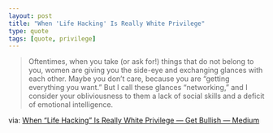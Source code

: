 ```yaml
---
layout: post
title: "When 'Life Hacking' Is Really White Privilege"
type: quote
tags: [quote, privilege]
---
```


>Oftentimes, when you take (or ask for!) things that do not belong to you, women are giving you the side-eye and exchanging glances with each other. Maybe you don’t care, because you are “getting everything you want.” But I call these glances “networking,” and I consider your obliviousness to them a lack of social skills and a deficit of emotional intelligence.

via: [When “Life Hacking” Is Really White Privilege — Get Bullish — Medium](https://medium.com/get-bullish/a5e5f4e9132f)

